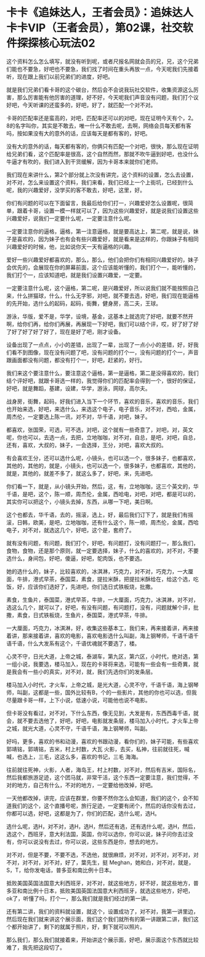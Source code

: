 # 卡卡《追妹达人，王者会员》：追妹达人卡卡VIP（王者会员），第02课，社交软件探探核心玩法02

这个资料怎么怎么填写，就没有听到呢，或者尺报名网就会员的兄，兄，这个兄弟们能也不要急，好吧也不要急，我们找了时间在重头再放一点，今天呢我们先接着听，现在跟上我们以前兄弟们的进度，好吧。

就是我们兄弟们看卡哥的这个碳台，然后会不会说我玩社交软件，收集资源这么厉害，那么厉害能有他厉害的道理，好不好，今天呢我们声音没有问题，我们打个议好吧，今天听课的还蛮多的，好吧，好了，就匹配一个对不对。

卡哥的匹配率还是蛮高的，对吧，匹配率还可以的对吧，现在证明今天有个，2。8的名字叫你，其实是不敢去，唯一什么不敢去呢，去啊，网络会员每天都有客吗，按如果没有大的意外的话，应该每天是都有客的，好吧。

没有大的意外的话，每天都有客的，你俩只有匹配一个对吧，很快，那么现在证明给兄弟们看，这个匹配率是很高，这个自然而然，那就不吹牛逼到好吧，也没什么牛逼才有吹的，我们进入到干货缓解，因为卡哥本来就你们老师。

我们现在来讲什么，第2个部分就上次没有讲完，这个资料的设置，怎么去设置，对不对，怎么来设置这个资料，我们来看，我们已经上一个上街坑，已经到什么呢，我的兴趣爱好，没学买的客不敢去，好吧，这里，好。

你们有问题的可以在下面留言，我最后给你们打一，兴趣爱好怎么设置呢，很简单，跟着卡哥，设置一模一样就可以了，因为这些兴趣爱好，就是说我们设置这些兴趣爱好，说我们一定要什么呢，一定要注意什么呢。

一定要注意你的逼格，逼格，第一注意逼格，就是要高达上，第二呢，就是说，妹子是喜欢的，因为妹子也有会有些兴趣爱好，就是看来是这样的，你跟妹子有相同兴趣爱好的时候，他，比如说你天一天有逼格的兴趣。

爱好一些兴趣爱好都喜欢的，那么，那么，他们会把你们有相同兴趣爱好的，妹子会优先的，会展现在你的屏幕前面，这个应该能听懂的，我们打个一，能听懂的，我们打个一，应该知道吧，就是我们设置兴趣爱，一定要。

一定要注意什么呢，这个逼格，第二呢，是兴趣爱好，所以说我们就不能按照自己来，什么拼猫球，什么，什么无字邪，对吧，就不要去选，好吧，我们现在能逼格的先开始，选什么的起码，起码，街舞，健身房，高二夫，王球。

游泳，华版，爱不是，华学，设境，基金，这基本上就选完了好吧，就要不然开啊，给你们再，给你们再展，再展现一下好吧，我们可以结个评，哎，好了好了好了好了好了好了好了，现在是好了吧，刚才设备。

设备出现了一点点，小小的差错，出现了一辈，出现了一点小小的差错，好，好我们看不到图像，现在没有问题了吧，没有问题的打个一，没有问题的打个一，声音跟画面都没有问题，都没有打个一，好吧，赶紧的，好行。

我们来这个要注意什么，要注意这个逼格，第一是逼格，第二是没得喜欢的，我们结个评好吧，就跟卡哥选一样的，我觉得你们的匹配率会得到一个，很好的保证，好吧，就是舞蹈，基建，设建，华学，游泳，网球，高尔夫。

战身房，街舞，起码，好我们进入当下一个环节，喜欢的音乐，喜欢的音乐，我们也开始来选，好吧，来选什么，来选这个电子，电子音乐，对不对，西哈，金属，周杰伦，一定要选上陈一讯，对不对，华千语，对吧，妹子。

都喜欢，张国荣，可选，可不选，对吧，这个就有一些奇意了，对吧，对，英文呢，你也可以，去选一点，去把，立地咖咖，对不对，自总，是吧，对吧，自总，还有，喜欢，大叔的，妹子，一会选择，王分，对吧，喜欢大叔的。

有会喜欢王分，还可以选什么呢，小镜头，也可以选一个，很多妹子，也都喜欢，其他的，其他的，就是，小镜头，也可以选一个，很多妹子，也都喜欢，其他的，就是，其他的，就差不多了，就这么多了，好吧，来，先进吧。

你们看一下，就是，从小镜头开始，然后，这，有，立地咖咖，这三个英文的，华千语，是吧，这个，陈一顺，周杰伦，金属，西哈电，对吧，对吧，都是可以的，其实你可以把这个，小镜头去掉，东西，从哪一下吧，美日啊。

这个也都去，华千语，去的，摇滚，选上，好，最后我们订下了，就是我们有摇滚，日韩，欧美，是吧，立地咖咖，还有什么这个，陈一顺，周杰伦，金属，西哈电子，对不对，就选这几个，好吧，这个是，套府了。

就有没有问题，有问题，我们打个，好吧，有问题打，没有问题打一，那么我们，食物，食物，还是那个原则，就一定要选择，妹子，什么的喜欢的，对不对，不要选什么，身间包，好吧，傻逼，好吧，鸵肉饭，也不要选。

她的选什么的，妹子，比较喜欢的，冰淇淋，巧克力，对不对，巧克力，一大厘面，牛排，港式早茶，泰国菜，素食，提拉米酥，把提拉米酥给在，给这个选，吃饭，好，应该你们选好了，先进吧，你们选日式铁板烧，批撒。

素食，生鱼片，泰国菜，港式早茶，牛排，一大厘面，巧克力，冰淇淋，对不对，选这么几个，就可以了，好吧，有没有问题，有问题打，没有，问题就解个评，批撒，素食，日式铁板烧，生鱼片，泰国菜，港式早茶，牛排。

一大厘面，巧克力，冰淇淋，好，收集这些基本工，我们来，再来接着讲，再来接着讲，那来接着讲，喜欢的电影，喜欢电影选什么叫副，海上钢琴师，千语千语千语千语，什么大发系有这个，千语优魂就不要选了，楼。

心灵不守，日光大道，上帝之城，泰湖车，第九区，第六区，小时代，绝对选，第一组小说，我要选，楼马加入，现在的卡哥将来选，可能有一些会有一些奇異，就是我会有一些小的真实，对不对，就，我们先选你们的发条层。

楼马加入小时代，才火车，上帝之城，是光大道，心灵不守，千语千语，海上钢琴师，叫副，这都是一些，国外比较有B，个的一些影片，其他的你也可以选，但我尽量跟卡哥一样，上下小说，低速小说，可能他也说不电影。

但卡哥没有看过，对不对，下什么东西，像无见到，大发是有，东西西毒千语，就会，就不要去选他了，好吧，好吧，电影就发条层，楼马加入小时代，才火车上帝之城，就光大道，心灵不守，千语千语，海上钢琴师，叫副。

好吗，更多，喜欢的书和动漫，喜欢的书跟动漫，看你们的，妹子可能，有些喜欢郭靖铭，郭靖铭，吉米，村上村数，大瓦 火影，去买，私神，往前就往死，喊喊，也选上，三毛，这这么多，喜欢的书记，三毛 海海。

往前就往死神，火影，人者，海岛王，村上村数，对不对，然后有吉米，国际名，然后我都旅游足迹，这个团马就，非常干活，这个东西一定要注意，我们觉得，不对的地方，自己有什么，不对的地方，一定要给他改掉，好吧。

一天他都改掉，讲完，应该在群里，你要不然你怎么会知道，我们的这个，会不知道我们的这个，这个直播号呢，旅行足迹，一定要有闭个，然后的话你没有去过，你都可以选，好吧，这都是为了，你们的匹配，选什么呢，选H。

选什么呢，选H，对不对，选H，选H，然后还有选，还有选什么呢，选H，然后，选这个，西班牙，意大利法国，英国，你可以选你，你可以说，妹子问你去过没有，你可以说没有去过，你可以说，这些东西是你，想去的地方。

对不对，但是不要，不要不选，不选他，就很麻烦，对不对，对不对，对不对，对不对，对不对，对不对，好了，葉先生，挺 Meghan，她和白，对不对，就是，S，T，给你发电话，普多亚和南比例十日本。

抵败美国英国法国意大利西班牙，对不对，就这些地方，好不好，就这些地方，普多亚和南比例十日本，抵败美国英国法国意大利西班牙，就选这些地方，好吧，ok了，听懂了吗，打个一，那么我们就是我们经过的第一讲。

还有第二讲，我们的资料就设置，就这个，设置成功了，对不对，我第一讲里边，然后现在我们就来讲这个展示面，我们这个我们就所有的第一讲跟第二讲，我们这个都开始讲了，剩下的就属于照片，好，剩下就可以照片。

那么我们，那么我们就接着来，开始讲这个展示面，好吧，展示面这个东西就比较难了，我先把这段切了。